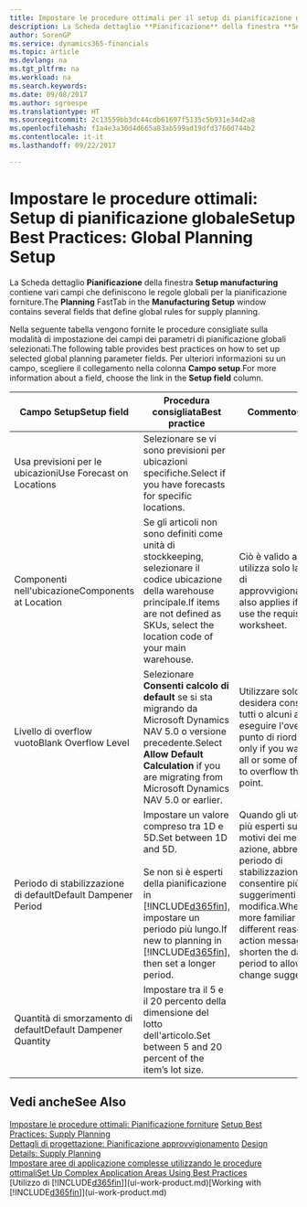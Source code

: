 ```yaml
---
title: Impostare le procedure ottimali per il setup di pianificazione globale | Microsoft Docs
description: La Scheda dettaglio **Pianificazione** della finestra **Setup manufacturing** contiene vari campi che definiscono le regole globali per la pianificazione forniture.
author: SorenGP
ms.service: dynamics365-financials
ms.topic: article
ms.devlang: na
ms.tgt_pltfrm: na
ms.workload: na
ms.search.keywords: 
ms.date: 09/08/2017
ms.author: sgroespe
ms.translationtype: HT
ms.sourcegitcommit: 2c13559bb3dc44cdb61697f5135c5b931e34d2a8
ms.openlocfilehash: f1a4e3a30d4d665a83ab599ad19dfd3760d744b2
ms.contentlocale: it-it
ms.lasthandoff: 09/22/2017

---
```

# <a name="setup-best-practices-global-planning-setup"></a><span data-ttu-id="9a76e-103">Impostare le procedure ottimali: Setup di pianificazione globale</span><span class="sxs-lookup"><span data-stu-id="9a76e-103">Setup Best Practices: Global Planning Setup</span></span>
<span data-ttu-id="9a76e-104">La Scheda dettaglio **Pianificazione** della finestra **Setup manufacturing** contiene vari campi che definiscono le regole globali per la pianificazione forniture.</span><span class="sxs-lookup"><span data-stu-id="9a76e-104">The **Planning** FastTab in the **Manufacturing Setup** window contains several fields that define global rules for supply planning.</span></span>  

 <span data-ttu-id="9a76e-105">Nella seguente tabella vengono fornite le procedure consigliate sulla modalità di impostazione dei campi dei parametri di pianificazione globali selezionati.</span><span class="sxs-lookup"><span data-stu-id="9a76e-105">The following table provides best practices on how to set up selected global planning parameter fields.</span></span> <span data-ttu-id="9a76e-106">Per ulteriori informazioni su un campo, scegliere il collegamento nella colonna **Campo setup**.</span><span class="sxs-lookup"><span data-stu-id="9a76e-106">For more information about a field, choose the link in the **Setup field** column.</span></span>  

|<span data-ttu-id="9a76e-107">Campo Setup</span><span class="sxs-lookup"><span data-stu-id="9a76e-107">Setup field</span></span>|<span data-ttu-id="9a76e-108">Procedura consigliata</span><span class="sxs-lookup"><span data-stu-id="9a76e-108">Best practice</span></span>|<span data-ttu-id="9a76e-109">Commento</span><span class="sxs-lookup"><span data-stu-id="9a76e-109">Comment</span></span>|  
|-----------------|-------------------|-------------|  
|<span data-ttu-id="9a76e-110">Usa previsioni per le ubicazioni</span><span class="sxs-lookup"><span data-stu-id="9a76e-110">Use Forecast on Locations</span></span>|<span data-ttu-id="9a76e-111">Selezionare se vi sono previsioni per ubicazioni specifiche.</span><span class="sxs-lookup"><span data-stu-id="9a76e-111">Select if you have forecasts for specific locations.</span></span>||  
|<span data-ttu-id="9a76e-112">Componenti nell'ubicazione</span><span class="sxs-lookup"><span data-stu-id="9a76e-112">Components at Location</span></span>|<span data-ttu-id="9a76e-113">Se gli articoli non sono definiti come unità di stockkeeping, selezionare il codice ubicazione della warehouse principale.</span><span class="sxs-lookup"><span data-stu-id="9a76e-113">If items are not defined as SKUs, select the location code of your main warehouse.</span></span>|<span data-ttu-id="9a76e-114">Ciò è valido anche se si utilizza solo la richiesta di approvvigionamento.</span><span class="sxs-lookup"><span data-stu-id="9a76e-114">This also applies if you only use the requisition worksheet.</span></span>|  
|<span data-ttu-id="9a76e-115">Livello di overflow vuoto</span><span class="sxs-lookup"><span data-stu-id="9a76e-115">Blank Overflow Level</span></span>|<span data-ttu-id="9a76e-116">Selezionare **Consenti calcolo di default** se si sta migrando da Microsoft Dynamics NAV 5.0 o versione precedente.</span><span class="sxs-lookup"><span data-stu-id="9a76e-116">Select **Allow Default Calculation** if you are migrating from Microsoft Dynamics NAV 5.0 or earlier.</span></span>|<span data-ttu-id="9a76e-117">Utilizzare solo se si desidera consentire a tutti o alcuni articoli di eseguire l'overflow del punto di riordino.</span><span class="sxs-lookup"><span data-stu-id="9a76e-117">Use only if you want to allow all or some of your items to overflow the reorder point.</span></span>|  
|<span data-ttu-id="9a76e-118">Periodo di stabilizzazione di default</span><span class="sxs-lookup"><span data-stu-id="9a76e-118">Default Dampener Period</span></span>|<span data-ttu-id="9a76e-119">Impostare un valore compreso tra 1D e 5D.</span><span class="sxs-lookup"><span data-stu-id="9a76e-119">Set between 1D and 5D.</span></span><br /><br /> <span data-ttu-id="9a76e-120">Se non si è esperti della pianificazione in [!INCLUDE[d365fin](includes/d365fin_md.md)], impostare un periodo più lungo.</span><span class="sxs-lookup"><span data-stu-id="9a76e-120">If new to planning in [!INCLUDE[d365fin](includes/d365fin_md.md)], then set a longer period.</span></span>|<span data-ttu-id="9a76e-121">Quando gli utenti sono più esperti sui diversi motivi dei messaggi di azione, abbreviare il periodo di stabilizzazione per consentire più suggerimenti di modifica.</span><span class="sxs-lookup"><span data-stu-id="9a76e-121">When users are more familiar with the different reasons for action messages, then shorten the dampener period to allow more change suggestions.</span></span>|  
|<span data-ttu-id="9a76e-122">Quantità di smorzamento di default</span><span class="sxs-lookup"><span data-stu-id="9a76e-122">Default Dampener Quantity</span></span>|<span data-ttu-id="9a76e-123">Impostare tra il 5 e il 20 percento della dimensione del lotto dell'articolo.</span><span class="sxs-lookup"><span data-stu-id="9a76e-123">Set between 5 and 20 percent of the item’s lot size.</span></span>||  

## <a name="see-also"></a><span data-ttu-id="9a76e-124">Vedi anche</span><span class="sxs-lookup"><span data-stu-id="9a76e-124">See Also</span></span>  
 <span data-ttu-id="9a76e-125">[Impostare le procedure ottimali: Pianificazione forniture](setup-best-practices-supply-planning.md) </span><span class="sxs-lookup"><span data-stu-id="9a76e-125">[Setup Best Practices: Supply Planning](setup-best-practices-supply-planning.md) </span></span>  
 <span data-ttu-id="9a76e-126">[Dettagli di progettazione: Pianificazione approvvigionamento](design-details-supply-planning.md) </span><span class="sxs-lookup"><span data-stu-id="9a76e-126">[Design Details: Supply Planning](design-details-supply-planning.md) </span></span>  
 [<span data-ttu-id="9a76e-127">Impostare aree di applicazione complesse utilizzando le procedure ottimali</span><span class="sxs-lookup"><span data-stu-id="9a76e-127">Set Up Complex Application Areas Using Best Practices</span></span>](set-up-complex-application-areas-using-best-practices.md)  
 <span data-ttu-id="9a76e-128">[Utilizzo di [!INCLUDE[d365fin](includes/d365fin_md.md)]](ui-work-product.md)</span><span class="sxs-lookup"><span data-stu-id="9a76e-128">[Working with [!INCLUDE[d365fin](includes/d365fin_md.md)]](ui-work-product.md)</span></span>

